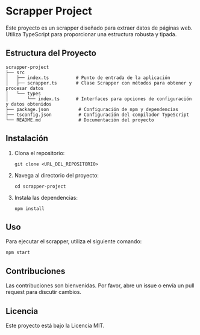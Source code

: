 # Scrapper Project

Este proyecto es un scrapper diseñado para extraer datos de páginas web. Utiliza TypeScript para proporcionar una estructura robusta y tipada.

## Estructura del Proyecto

```
scrapper-project
├── src
│   ├── index.ts          # Punto de entrada de la aplicación
│   ├── scrapper.ts       # Clase Scrapper con métodos para obtener y procesar datos
│   └── types
│       └── index.ts      # Interfaces para opciones de configuración y datos obtenidos
├── package.json           # Configuración de npm y dependencias
├── tsconfig.json          # Configuración del compilador TypeScript
└── README.md              # Documentación del proyecto
```

## Instalación

1. Clona el repositorio:
   ```
   git clone <URL_DEL_REPOSITORIO>
   ```
2. Navega al directorio del proyecto:
   ```
   cd scrapper-project
   ```
3. Instala las dependencias:
   ```
   npm install
   ```

## Uso

Para ejecutar el scrapper, utiliza el siguiente comando:
```
npm start
```

## Contribuciones

Las contribuciones son bienvenidas. Por favor, abre un issue o envía un pull request para discutir cambios.

## Licencia

Este proyecto está bajo la Licencia MIT.